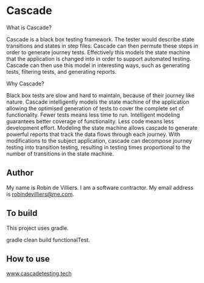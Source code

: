 # Cascade

What is Cascade?

Cascade is a black box testing framework.  The tester would describe state transitions and states 
in step files.  Cascade can then permute these steps in order to generate journey tests.  Effectively
this models the state machine that the application is changed into in order to support automated 
testing.  Cascade can then use this model in interesting ways, such as generating tests, filtering
tests, and generating reports.


Why Cascade?

Black box tests are slow and hard to maintain, because of their journey like nature.
Cascade intelligently models the state machine of the application allowing the optimised
generation of tests to cover the complete set of functionality.  Fewer tests means less
time to run.  Intelligent modeling guarantees better coverage of functionality.  Less
code means less development effort.  Modeling the state machine allows cascade to generate
powerful reports that track the data flows through each journey.  With modifications to
the subject application, cascade can decompose journey testing into transition testing,
resulting in testing times proportional to the number of transitions in the state machine.

## Author

My name is Robin de Villiers.  I am a software contractor.  My email address is robindevilliers@me.com.

## To build

This project uses gradle.

gradle clean build functionalTest.

## How to use

www.cascadetesting.tech


